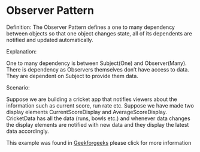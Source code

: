 # Observer Pattern

Definition:
The Observer Pattern defines a one to many dependency between objects so that one object changes state, all of its dependents are notified and updated automatically.

Explanation:

One to many dependency is between Subject(One) and Observer(Many).
There is dependency as Observers themselves don’t have access to data. They are dependent on Subject to provide them data.

Scenario:

Suppose we are building a cricket app that notifies viewers about the information such as current score, run rate etc. Suppose we have made two display elements CurrentScoreDisplay and AverageScoreDisplay. CricketData has all the data (runs, bowls etc.) and whenever data changes the display elements are notified with new data and they display the latest data accordingly.


This example was found in <a href="https://www.geeksforgeeks.org/observer-pattern-set-1-introduction/" target="_blank">Geekforgeeks</a> please click for more information
